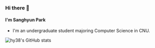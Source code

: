 ### Hi there 👋

#### I'm Sanghyun Park

- I'm an undergraduate student majoring Computer Science in CNU.

![hy38's GitHub stats](https://github-readme-stats.vercel.app/api?username=hy38&show_icons=true)

<!--
**hy38/hy38** is a ✨ _special_ ✨ repository because its `README.md` (this file) appears on your GitHub profile.

Here are some ideas to get you started:

- 🔭 I’m currently working on ...
- 🌱 I’m currently learning ...
- 👯 I’m looking to collaborate on ...
- 🤔 I’m looking for help with ...
- 💬 Ask me about ...
- 📫 How to reach me: ...
- 😄 Pronouns: ...
- ⚡ Fun fact: ...
-->
